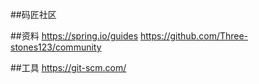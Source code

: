 ##码匠社区

##资料
https://spring.io/guides
https://github.com/Three-stones123/community

##工具
https://git-scm.com/